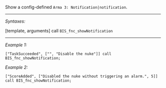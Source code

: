 Show a config-defined `Arma 3: Notification|notification`.


---
*Syntaxes:*

[template, arguments] call `BIS_fnc_showNotification`

---
*Example 1:*

```sqf
["TaskSucceeded", ["", "Disable the nuke"]] call BIS_fnc_showNotification;
```

*Example 2:*

```sqf
["ScoreAdded", ["Disabled the nuke without triggering an alarm.", 5]] call BIS_fnc_showNotification;
```